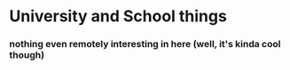 # University and School things
### nothing even remotely interesting in here (well, it's kinda cool though)
